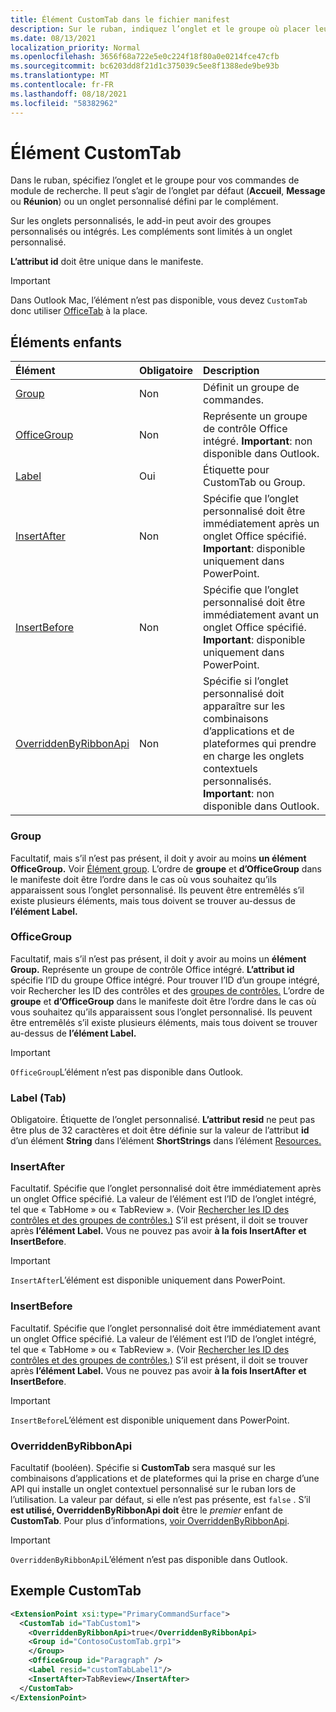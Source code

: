 ```yaml
---
title: Élément CustomTab dans le fichier manifest
description: Sur le ruban, indiquez l’onglet et le groupe où placer leurs commandes de complément.
ms.date: 08/13/2021
localization_priority: Normal
ms.openlocfilehash: 3656f68a722e5e0c224f18f80a0e0214fce47cfb
ms.sourcegitcommit: bc6203dd8f21d1c375039c5ee8f1388ede9be93b
ms.translationtype: MT
ms.contentlocale: fr-FR
ms.lasthandoff: 08/18/2021
ms.locfileid: "58382962"
---
```

# <a name="customtab-element"></a>Élément CustomTab

Dans le ruban, spécifiez l’onglet et le groupe pour vos commandes de module de recherche. Il peut s’agir de l’onglet par défaut (**Accueil**, **Message** ou **Réunion**) ou un onglet personnalisé défini par le complément.

Sur les onglets personnalisés, le add-in peut avoir des groupes personnalisés ou intégrés. Les compléments sont limités à un onglet personnalisé.

**L’attribut id** doit être unique dans le manifeste.

> [!IMPORTANT]
> Dans Outlook Mac, l’élément n’est pas disponible, vous devez `CustomTab` donc utiliser [OfficeTab](officetab.md) à la place.

## <a name="child-elements"></a>Éléments enfants

|  Élément |  Obligatoire  |  Description  |
|:-----|:-----|:-----|
|  [Group](group.md)      | Non |  Définit un groupe de commandes.  |
|  [OfficeGroup](#officegroup)      | Non |  Représente un groupe de contrôle Office intégré. **Important**: non disponible dans Outlook. |
|  [Label](#label-tab)      | Oui |  Étiquette pour CustomTab ou Group.  |
|  [InsertAfter](#insertafter)      | Non |  Spécifie que l’onglet personnalisé doit être immédiatement après un onglet Office spécifié. **Important**: disponible uniquement dans PowerPoint. |
|  [InsertBefore](#insertbefore)      | Non |  Spécifie que l’onglet personnalisé doit être immédiatement avant un onglet Office spécifié. **Important**: disponible uniquement dans PowerPoint. |
|  [OverriddenByRibbonApi](overriddenbyribbonapi.md)      | Non |  Spécifie si l’onglet personnalisé doit apparaître sur les combinaisons d’applications et de plateformes qui prendre en charge les onglets contextuels personnalisés. **Important**: non disponible dans Outlook. |

### <a name="group"></a>Group

Facultatif, mais s’il n’est pas présent, il doit y avoir au moins **un élément OfficeGroup.** Voir [Élément group](group.md). L’ordre de **groupe** et **d’OfficeGroup** dans le manifeste doit être l’ordre dans le cas où vous souhaitez qu’ils apparaissent sous l’onglet personnalisé. Ils peuvent être entremêlés s’il existe plusieurs éléments, mais tous doivent se trouver au-dessus de **l’élément Label.**

### <a name="officegroup"></a>OfficeGroup

Facultatif, mais s’il n’est pas présent, il doit y avoir au moins un **élément Group.** Représente un groupe de contrôle Office intégré. **L’attribut id** spécifie l’ID du groupe Office intégré. Pour trouver l’ID d’un groupe intégré, voir Rechercher les ID des contrôles et des [groupes de contrôles.](../../design/built-in-button-integration.md#find-the-ids-of-controls-and-control-groups) L’ordre de **groupe** et **d’OfficeGroup** dans le manifeste doit être l’ordre dans le cas où vous souhaitez qu’ils apparaissent sous l’onglet personnalisé. Ils peuvent être entremêlés s’il existe plusieurs éléments, mais tous doivent se trouver au-dessus de **l’élément Label.**

> [!IMPORTANT]
> `OfficeGroup`L’élément n’est pas disponible dans Outlook.

### <a name="label-tab"></a>Label (Tab)

Obligatoire. Étiquette de l’onglet personnalisé. **L’attribut resid** ne peut pas être plus de 32 caractères et doit être définie sur la valeur de l’attribut **id** d’un élément **String** dans l’élément **ShortStrings** dans l’élément [Resources.](resources.md)

### <a name="insertafter"></a>InsertAfter

Facultatif. Spécifie que l’onglet personnalisé doit être immédiatement après un onglet Office spécifié. La valeur de l’élément est l’ID de l’onglet intégré, tel que « TabHome » ou « TabReview ». (Voir [Rechercher les ID des contrôles et des groupes de contrôles.)](../../design/built-in-button-integration.md#find-the-ids-of-controls-and-control-groups) S’il est présent, il doit se trouver après **l’élément Label.** Vous ne pouvez pas avoir **à la fois InsertAfter** **et InsertBefore**.

> [!IMPORTANT]
> `InsertAfter`L’élément est disponible uniquement dans PowerPoint.

### <a name="insertbefore"></a>InsertBefore

Facultatif. Spécifie que l’onglet personnalisé doit être immédiatement avant un onglet Office spécifié. La valeur de l’élément est l’ID de l’onglet intégré, tel que « TabHome » ou « TabReview ». (Voir [Rechercher les ID des contrôles et des groupes de contrôles.)](../../design/built-in-button-integration.md#find-the-ids-of-controls-and-control-groups)  S’il est présent, il doit se trouver après **l’élément Label.** Vous ne pouvez pas avoir **à la fois InsertAfter** **et InsertBefore**.

> [!IMPORTANT]
> `InsertBefore`L’élément est disponible uniquement dans PowerPoint.

### <a name="overriddenbyribbonapi"></a>OverriddenByRibbonApi

Facultatif (booléen). Spécifie si **CustomTab** sera masqué sur les combinaisons d’applications et de plateformes qui la prise en charge d’une API qui installe un onglet contextuel personnalisé sur le ruban lors de l’utilisation. La valeur par défaut, si elle n’est pas présente, est `false` . S’il **est utilisé, OverriddenByRibbonApi doit** être le *premier* enfant de **CustomTab**. Pour plus d’informations, [voir OverriddenByRibbonApi](overriddenbyribbonapi.md).

> [!IMPORTANT]
> `OverriddenByRibbonApi`L’élément n’est pas disponible dans Outlook.

## <a name="customtab-example"></a>Exemple CustomTab

```xml
<ExtensionPoint xsi:type="PrimaryCommandSurface">
  <CustomTab id="TabCustom1">
    <OverriddenByRibbonApi>true</OverriddenByRibbonApi>
    <Group id="ContosoCustomTab.grp1">
    </Group>
    <OfficeGroup id="Paragraph" />
    <Label resid="customTabLabel1"/>
    <InsertAfter>TabReview</InsertAfter>
  </CustomTab>
</ExtensionPoint>
```
